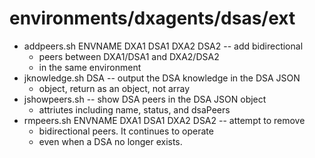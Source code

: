 # environments/dxagents/dsas/ext
* addpeers.sh ENVNAME DXA1 DSA1 DXA2 DSA2 -- add bidirectional
	* peers between DXA1/DSA1 and DXA2/DSA2
	* in the same environment
* jknowledge.sh DSA -- output the DSA knowledge in the DSA JSON
	* object, return as an object, not array 
* jshowpeers.sh -- show DSA peers in the DSA JSON object
	* attriutes including name, status, and dsaPeers
* rmpeers.sh ENVNAME DXA1 DSA1 DXA2 DSA2 -- attempt to remove
	* bidirectional peers. It continues to operate
	* even when a DSA no longer exists.
